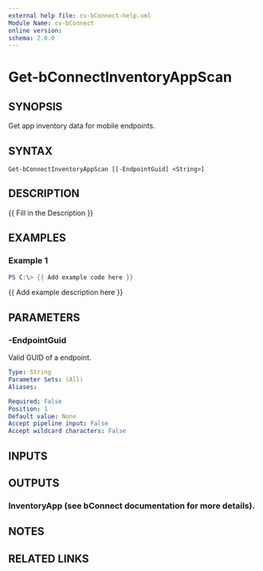 ```yaml
---
external help file: cv-bConnect-help.xml
Module Name: cv-bConnect
online version:
schema: 2.0.0
---
```


# Get-bConnectInventoryAppScan

## SYNOPSIS
Get app inventory data for mobile endpoints.

## SYNTAX

```
Get-bConnectInventoryAppScan [[-EndpointGuid] <String>]
```

## DESCRIPTION
{{ Fill in the Description }}

## EXAMPLES

### Example 1
```powershell
PS C:\> {{ Add example code here }}
```

{{ Add example description here }}

## PARAMETERS

### -EndpointGuid
Valid GUID of a endpoint.

```yaml
Type: String
Parameter Sets: (All)
Aliases:

Required: False
Position: 1
Default value: None
Accept pipeline input: False
Accept wildcard characters: False
```

## INPUTS

## OUTPUTS

### InventoryApp (see bConnect documentation for more details).
## NOTES

## RELATED LINKS
